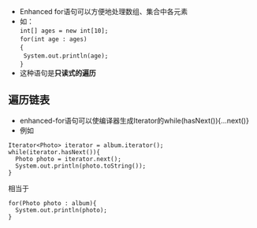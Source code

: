 - Enhanced for语句可以方便地处理数组、集合中各元素  
- 如：  
  `int[] ages = new int[10];`  
  `for(int age : ages)`  
  `{`  
  ` System.out.println(age);`  
  `}`  
- 这种语句是**只读式的遍历**

## 遍历链表
- enhanced-for语句可以使编译器生成Iterator的while(hasNext()){...next()}  
- 例如  
```
Iterator<Photo> iterator = album.iterator();
while(iterator.hasNext()){
  Photo photo = iterator.next();
  System.out.println(photo.toString());
}
```
相当于  
```
for(Photo photo : album){
  System.out.println(photo);
}
```
